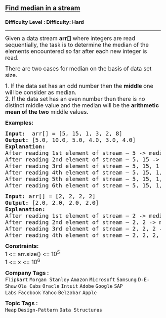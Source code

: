<h2><a href="https://www.geeksforgeeks.org/problems/find-median-in-a-stream-1587115620/1?page=1&category=Heap&difficulty=Easy,Medium,Hard&status=unsolved&sortBy=submissions">Find median in a stream</a></h2><h3>Difficulty Level : Difficulty: Hard</h3><hr><div class="problems_problem_content__Xm_eO"><p><span style="font-size: 18px;">Given a data stream&nbsp;<strong>arr[]</strong>&nbsp;where integers are read sequentially,</span><span style="font-size: 18px;">&nbsp;</span><span style="font-size: 18px;">the task is to determine the median of the elements encountered so far after each new integer is read.</span></p>
<p><span style="font-size: 18px;">There are two cases for median on the basis of data set size.</span></p>
<p><span style="font-size: 18px;">1. If the data set has an odd number then the <strong>middle </strong>one will be consider as median.<br></span><span style="font-size: 18px;">2. If the data set has an even number then there is no distinct middle value and the median will be the <strong>arithmetic mean of the two</strong> middle values.</span></p>
<p><span style="font-size: 18px;"><strong>Examples:</strong></span></p>
<pre><span style="font-size: 18px;"><strong>Input:  </strong>arr[] = [5, 15, 1, 3, 2, 8]<strong>
Output: </strong>[5.0, 10.0, 5.0, 4.0, 3.0, 4.0] <strong>
Explanation: 
</strong>After reading 1st element of stream – 5 -&gt; median = 5.0
After reading 2nd element of stream – 5, 15 -&gt; median = (5+15)/2 = 10.0 
After reading 3rd element of stream – 5, 15, 1 -&gt; median = 5.0
After reading 4th element of stream – 5, 15, 1, 3 -&gt;  median = (3+5)/2 = 4.0
After reading 5th element of stream – 5, 15, 1, 3, 2 -&gt; median = 3.0
After reading 6th element of stream – 5, 15, 1, 3, 2, 8 -&gt;  median = (3+5)/2 = 4.0</span></pre>
<pre><span style="font-size: 18px;"><strong>Input: </strong>arr[] = [2, 2, 2, 2]</span><br><span style="font-size: 18px;"><strong>Output: </strong>[2.0, 2.0, 2.0, 2.0]</span><br><span style="font-size: 18px;"><strong>Explanation: </strong></span><br><span style="font-size: 18px;">After reading 1st element of stream – 2 -&gt; median = 2.0</span><br><span style="font-size: 18px;">After reading 2nd element of stream – 2, 2 -&gt; median = (2+2)/2 = 2.0</span><br><span style="font-size: 18px;">After reading 3rd element of stream – 2, 2, 2 -&gt; median = 2.0</span><br><span style="font-size: 18px;">After reading 4th element of stream – 2, 2, 2, 2 -&gt;&nbsp; median = (2+2)/2 = 2.0</span></pre>
<div><span style="font-size: 18px;"><strong>Constraints:</strong></span></div>
<div><span style="font-size: 18px;">1<strong>&nbsp;</strong>&lt;= arr.size() &lt;= 10<sup>5</sup></span><br><span style="font-size: 18px;">1 &lt;= x &lt;= 10<sup>6</sup></span></div></div><p><span style=font-size:18px><strong>Company Tags : </strong><br><code>Flipkart</code>&nbsp;<code>Morgan Stanley</code>&nbsp;<code>Amazon</code>&nbsp;<code>Microsoft</code>&nbsp;<code>Samsung</code>&nbsp;<code>D-E-Shaw</code>&nbsp;<code>Ola Cabs</code>&nbsp;<code>Oracle</code>&nbsp;<code>Intuit</code>&nbsp;<code>Adobe</code>&nbsp;<code>Google</code>&nbsp;<code>SAP Labs</code>&nbsp;<code>Facebook</code>&nbsp;<code>Yahoo</code>&nbsp;<code>Belzabar</code>&nbsp;<code>Apple</code>&nbsp;<br><p><span style=font-size:18px><strong>Topic Tags : </strong><br><code>Heap</code>&nbsp;<code>Design-Pattern</code>&nbsp;<code>Data Structures</code>&nbsp;
